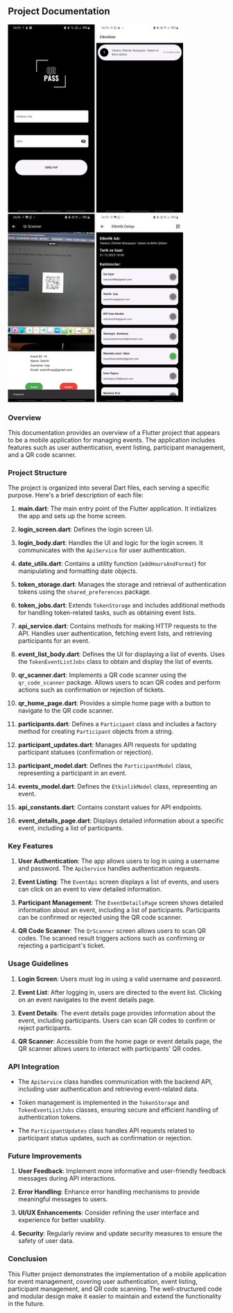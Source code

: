 ## Project Documentation

<img src="/images/SS4.jpeg" width="200">     <img src="/images/SS3.jpeg" width="200">     <img src="/images/SS2.jpeg" width="200">     <img src="/images/SS1.jpeg" width="200">

### Overview
This documentation provides an overview of a Flutter project that appears to be a mobile application for managing events. The application includes features such as user authentication, event listing, participant management, and a QR code scanner.

### Project Structure
The project is organized into several Dart files, each serving a specific purpose. Here's a brief description of each file:

1. **main.dart**: The main entry point of the Flutter application. It initializes the app and sets up the home screen.

2. **login_screen.dart**: Defines the login screen UI.

3. **login_body.dart**: Handles the UI and logic for the login screen. It communicates with the `ApiService` for user authentication.

4. **date_utils.dart**: Contains a utility function (`addHoursAndFormat`) for manipulating and formatting date objects.

5. **token_storage.dart**: Manages the storage and retrieval of authentication tokens using the `shared_preferences` package.

6. **token_jobs.dart**: Extends `TokenStorage` and includes additional methods for handling token-related tasks, such as obtaining event lists.

7. **api_service.dart**: Contains methods for making HTTP requests to the API. Handles user authentication, fetching event lists, and retrieving participants for an event.

8. **event_list_body.dart**: Defines the UI for displaying a list of events. Uses the `TokenEventListJobs` class to obtain and display the list of events.

9. **qr_scanner.dart**: Implements a QR code scanner using the `qr_code_scanner` package. Allows users to scan QR codes and perform actions such as confirmation or rejection of tickets.

10. **qr_home_page.dart**: Provides a simple home page with a button to navigate to the QR code scanner.

11. **participants.dart**: Defines a `Participant` class and includes a factory method for creating `Participant` objects from a string.

12. **participant_updates.dart**: Manages API requests for updating participant statuses (confirmation or rejection).

13. **participant_model.dart**: Defines the `ParticipantModel` class, representing a participant in an event.

14. **events_model.dart**: Defines the `EtkinlikModel` class, representing an event.

15. **api_constants.dart**: Contains constant values for API endpoints.

16. **event_details_page.dart**: Displays detailed information about a specific event, including a list of participants.

### Key Features

1. **User Authentication**: The app allows users to log in using a username and password. The `ApiService` handles authentication requests.

2. **Event Listing**: The `EventApi` screen displays a list of events, and users can click on an event to view detailed information.

3. **Participant Management**: The `EventDetailsPage` screen shows detailed information about an event, including a list of participants. Participants can be confirmed or rejected using the QR code scanner.

4. **QR Code Scanner**: The `QrScanner` screen allows users to scan QR codes. The scanned result triggers actions such as confirming or rejecting a participant's ticket.

### Usage Guidelines

1. **Login Screen**: Users must log in using a valid username and password.

2. **Event List**: After logging in, users are directed to the event list. Clicking on an event navigates to the event details page.

3. **Event Details**: The event details page provides information about the event, including participants. Users can scan QR codes to confirm or reject participants.

4. **QR Scanner**: Accessible from the home page or event details page, the QR scanner allows users to interact with participants' QR codes.

### API Integration

- The `ApiService` class handles communication with the backend API, including user authentication and retrieving event-related data.

- Token management is implemented in the `TokenStorage` and `TokenEventListJobs` classes, ensuring secure and efficient handling of authentication tokens.

- The `ParticipantUpdates` class handles API requests related to participant status updates, such as confirmation or rejection.

### Future Improvements

1. **User Feedback**: Implement more informative and user-friendly feedback messages during API interactions.

2. **Error Handling**: Enhance error handling mechanisms to provide meaningful messages to users.

3. **UI/UX Enhancements**: Consider refining the user interface and experience for better usability.

4. **Security**: Regularly review and update security measures to ensure the safety of user data.

### Conclusion

This Flutter project demonstrates the implementation of a mobile application for event management, covering user authentication, event listing, participant management, and QR code scanning. The well-structured code and modular design make it easier to maintain and extend the functionality in the future.
